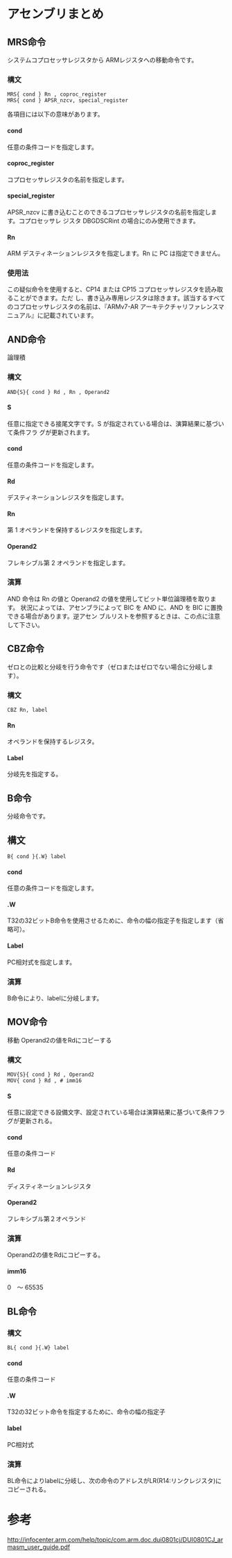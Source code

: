 # アセンブリまとめ

## MRS命令
システムコプロセッサレジスタから ARMレジスタへの移動命令です。

### 構文

```
MRS{ cond } Rn , coproc_register
MRS{ cond } APSR_nzcv, special_register
```

各項目には以下の意味があります。
#### cond
任意の条件コードを指定します。
#### coproc_register
コプロセッサレジスタの名前を指定します。
#### special_register
APSR_nzcv に書き込むことのできるコプロセッサレジスタの名前を指定します。コプロセッサレ
ジスタ DBGDSCRint の場合にのみ使用できます。
#### Rn
ARM デスティネーションレジスタを指定します。Rn に PC は指定できません。

### 使用法
この疑似命令を使用すると、CP14 または CP15 コプロセッサレジスタを読み取ることができます。ただ
し、書き込み専用レジスタは除きます。該当するすべてのコプロセッサレジスタの名前は、『ARMv7-AR
アーキテクチャリファレンスマニュアル』に記載されています。


## AND命令
論理積

### 構文

```
AND{S}{ cond } Rd , Rn , Operand2
```

#### S
任意に指定できる接尾文字です。S が指定されている場合は、演算結果に基づいて条件フラ
グが更新されます。

#### cond
任意の条件コードを指定します。

#### Rd
デスティネーションレジスタを指定します。

#### Rn
第 1 オペランドを保持するレジスタを指定します。

#### Operand2
フレキシブル第 2 オペランドを指定します。

### 演算
AND 命令は Rn の値と Operand2 の値を使用してビット単位論理積を取ります。
状況によっては、アセンブラによって BIC を AND に、AND を BIC に置換できる場合があります。逆アセン
ブルリストを参照するときは、この点に注意して下さい。


## CBZ命令
ゼロとの比較と分岐を行う命令です（ゼロまたはゼロでない場合に分岐します）。

### 構文

```
CBZ Rn, label
```

#### Rn
オペランドを保持するレジスタ。
#### Label
分岐先を指定する。


## B命令
分岐命令です。

## 構文

```
B{ cond }{.W} label
```

#### cond
任意の条件コードを指定します。

#### .W
T32の32ビットB命令を使用させるために、命令の幅の指定子を指定します（省略可）。

#### Label
PC相対式を指定します。

### 演算
B命令により、labelに分岐します。

## MOV命令
移動
Operand2の値をRdにコピーする

### 構文

```
MOV{S}{ cond } Rd , Operand2
MOV{ cond } Rd , # imm16
```

#### S
任意に設定できる設備文字、設定されている場合は演算結果に基づいて条件フラグが更新される。

#### cond
任意の条件コード

#### Rd
ディスティネーションレジスタ

#### Operand2
フレキシブル第２オペランド

### 演算
Operand2の値をRdにコピーする。

#### imm16
0　〜 65535

## BL命令

### 構文

```
BL{ cond }{.W} label
```

#### cond
任意の条件コード

#### .W
T32の32ビット命令を指定するために、命令の幅の指定子

#### label
PC相対式

### 演算
BL命令によりlabelに分岐し、次の命令のアドレスがLR(R14:リンクレジスタ)にコピーされる。

# 参考
http://infocenter.arm.com/help/topic/com.arm.doc.dui0801cj/DUI0801CJ_armasm_user_guide.pdf